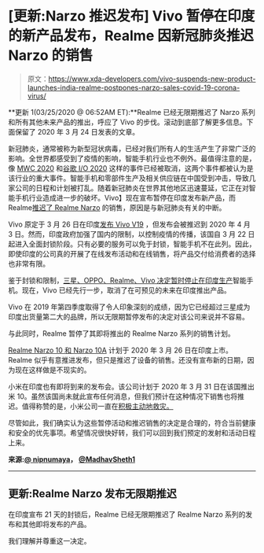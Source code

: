 # [更新:Narzo 推迟发布] Vivo 暂停在印度的新产品发布，Realme 因新冠肺炎推迟 Narzo 的销售

> 原文：<https://www.xda-developers.com/vivo-suspends-new-product-launches-india-realme-postpones-narzo-sales-covid-19-corona-virus/>

**更新 1(03/25/2020 @ 06:52AM ET):**Realme 已经无限期推迟了 Narzo 系列和所有其他未来产品的推出，呼应了 Vivo 的步伐。滚动到底部了解更多信息。下面保留了 2020 年 3 月 24 日发表的文章。

新冠肺炎，通常被称为新型冠状病毒，已经对我们所有人的生活产生了非常广泛的影响。全世界都感受到了疫情的影响，智能手机行业也不例外。最值得注意的是，像 [MWC 2020](https://www.xda-developers.com/mwc-2020-cancelled/) 和[谷歌 I/O 2020](https://www.xda-developers.com/google-io-2020-canceled/) 这样的事件已经被取消，这两个事件都被认为是该行业的重大事件。智能手机和零部件生产及相关供应链在中国受到冲击，导致几家公司的日程和计划被打乱。随着新冠肺炎在世界其他地区迅速蔓延，它正在对智能手机行业造成进一步的破坏。Vivo】现在宣布暂停在印度发布新产品，而 Realme[推迟了 Realme Narzo](https://twitter.com/MadhavSheth1/status/1242401310286045184) 的销售，原因是与新冠肺炎有关的中断。

Vivo 原定于 3 月 26 日在印度[发布 Vivo V19](https://twitter.com/Vivo_India/status/1240647823424499712) ，但发布会被推迟到 2020 年 4 月 3 日。然而，印度政府加强了国内的限制，以控制疫情的传播，该国自 3 月 22 日起进入全面封锁阶段。只有必要的服务可以免于封锁，智能手机不在此列。因此，即使印度的公司真的开展了在线发布活动和在线销售，将产品交付给消费者的选择也非常有限。

鉴于封锁和限制，[三星、OPPO、Realme、Vivo 决定暂时停止在印度生产](https://www.xda-developers.com/samsung-oppo-vivo-covid-19-india-smartphone-production/)智能手机。现在，Vivo 已经先行一步，取消了在可预见的未来在印度推出产品。

Vivo 在 2019 年第四季度取得了令人印象深刻的成绩，因为它已经超过三星成为印度出货量第二大的品牌，所以无限期暂停发布的决定对该公司来说并不容易。

与此同时，Realme 暂停了其即将推出的 Realme Narzo 系列的销售计划。

[Realme Narzo 10 和 Narzo 10A](https://www.xda-developers.com/realme-narzo-new-smartphone-series/) 计划于 2020 年 3 月 26 日在印度上市。Realme 似乎有意推进发布，但只是推迟了设备的销售。还没有宣布新的日期，因为现在这样做是不现实的。

小米在印度也有即将到来的发布会。该公司计划于 2020 年 3 月 31 日在该国推出米 10。虽然该国尚未就此宣布任何消息，但我们预计在这种情况下销售也将推迟。值得称赞的是，小米公司一直在[积极主动地救灾。](https://twitter.com/XiaomiIndia/status/1241978005347389446)

尽管如此，我们确实认为这些暂停活动和推迟销售的决定是合理的，符合当前健康和安全的优先事项。希望情况很快好转，我们可以回到我们预定的发射和活动日程上来。

**来源:[@ nipnumaya](https://twitter.com/nipunmarya/status/1242338328730406914)， [@MadhavSheth1](https://twitter.com/MadhavSheth1/status/1242401310286045184)**

* * *

## 更新:Realme Narzo 发布无限期推迟

在印度宣布 21 天的封锁后，Realme 已经无限期推迟了 Realme Narzo 系列的发布和其他即将发布的产品。

我们理解并尊重这一决定。